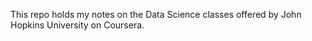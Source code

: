 This repo holds my notes on the Data Science classes offered
by John Hopkins University on Coursera.